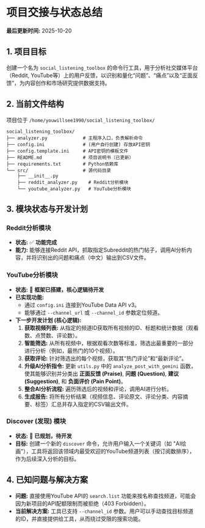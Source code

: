 # 项目交接与状态总结

**最后更新时间:** 2025-10-20

## 1. 项目目标

创建一个名为 `social_listening_toolbox` 的命令行工具，用于分析社交媒体平台（Reddit, YouTube等）上的用户反馈，以识别和量化“问题”、“痛点”以及“正面反馈”，为内容创作和市场研究提供数据支持。

## 2. 当前文件结构

项目位于 `/home/youwillsee1990/social_listening_toolbox/`

```
social_listening_toolbox/
├── analyzer.py             # 主程序入口，负责解析命令
├── config.ini              # (用户自行创建) 存放API密钥
├── config.template.ini     # API密钥的模板文件
├── README.md               # 项目说明书（已更新）
├── requirements.txt        # Python依赖库
└── src/                    # 源代码目录
    ├── __init__.py
    ├── reddit_analyzer.py    # Reddit分析模块
    └── youtube_analyzer.py   # YouTube分析模块
```

## 3. 模块状态与开发计划

### Reddit分析模块
*   **状态:** :white_check_mark: **功能完成**
*   **能力:** 能够连接Reddit API，抓取指定Subreddit的热门帖子，调用AI分析内容，并将识别出的问题和痛点（中文）输出到CSV文件。

### YouTube分析模块
*   **状态:** :construction: **框架已搭建，核心逻辑待开发**
*   **已实现功能:**
    *   通过 `config.ini` 连接到YouTube Data API v3。
    *   能够通过 `--channel_url` 或 `--channel_id` 参数定位频道。
*   **下一步开发计划 (核心逻辑):**
    1.  **获取视频列表:** 从指定的频道ID获取所有视频的ID、标题和统计数据（观看数、点赞数、评论数）。
    2.  **智能筛选:** 从所有视频中，根据观看次数等标准，筛选出最重要的一部分进行分析（例如，最热门的10个视频）。
    3.  **获取评论:** 针对筛选出的每个视频，获取其“热门评论”和“最新评论”。
    4.  **升级AI分析指令:** 更新 `utils.py` 中的 `analyze_post_with_gemini` 函数，使其能够识别并分类出 **正面反馈 (Praise)**, **问题 (Question)**, **建议 (Suggestion)**, 和 **负面评价 (Pain Point)**。
    5.  **整合AI分析流程:** 遍历筛选后的视频和评论，调用AI进行分析。
    6.  **生成报告:** 将所有分析结果（视频信息、评论原文、评论分类、内容摘要、标签）汇总并存入指定的CSV输出文件。

### Discover (发现) 模块
*   **状态:** :memo: **已规划，待开发**
*   **目标:** 创建一个新的 `discover` 命令，允许用户输入一个关键词（如 "AI绘画"），工具将返回该领域内最受欢迎的YouTube频道列表（按订阅数排序），作为后续深入分析的目标。

## 4. 已知问题与解决方案
*   **问题:** 直接使用YouTube API的 `search.list` 功能来按名称查找频道，可能会因为新项目的API配额限制而被拒绝（403 Forbidden）。
*   **当前解决方案:** 工具已支持 `--channel_id` 参数。用户可以手动查找目标频道的ID，并直接提供给工具，从而绕过受限的搜索功能。